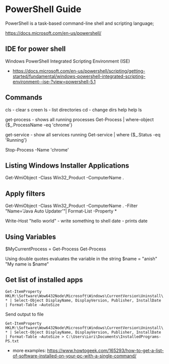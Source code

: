 # PowerShell Guide
PowerShell is a task-based command-line shell and scripting language;

https://docs.microsoft.com/en-us/powershell/


## IDE for power shell 

Windows PowerShell Integrated Scripting Environment (ISE)

- https://docs.microsoft.com/en-us/powershell/scripting/getting-started/fundamental/windows-powershell-integrated-scripting-environment--ise-?view=powershell-5.1


## Commands

cls - clear s
creen
ls - list directories
cd - change dirs
help
help ls

get-process - shows all running processes
Get-Process | where-object  {$_.ProcessName -eq 'chrome'}

get-service - show all services running
Get-service | where {$_.Status -eq 'Running'}

Stop-Process -Name 'chrome'


## Listing Windows Installer Applications

Get-WmiObject -Class Win32_Product -ComputerName .

## Apply filters
Get-WmiObject -Class Win32_Product -ComputerName . -Filter "Name='Java Auto Updater'"| Format-List -Property *

Write-Host "hello world" - write something to shell
date - prints date

## Using Variables
$MyCurrentProcess = Get-Process
Get-Process

Using double quotes evaluates the variable in the string
$name = "anish"
"My name is $name"

## Get list of installed apps
```Get-ItemProperty HKLM:\Software\Wow6432Node\Microsoft\Windows\CurrentVersion\Uninstall\* | Select-Object DisplayName, DisplayVersion, Publisher, InstallDate | Format-Table –AutoSize```

Send output to file

```Get-ItemProperty HKLM:\Software\Wow6432Node\Microsoft\Windows\CurrentVersion\Uninstall\* | Select-Object DisplayName, DisplayVersion, Publisher, InstallDate | Format-Table –AutoSize > C:\Users\Lori\Documents\InstalledPrograms-PS.txt```

- more examples: https://www.howtogeek.com/165293/how-to-get-a-list-of-software-installed-on-your-pc-with-a-single-command/
